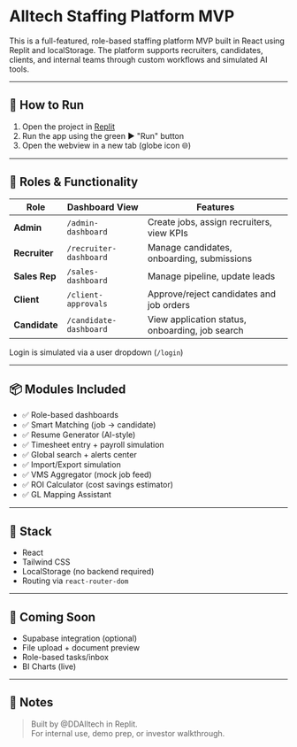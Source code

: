 
# Alltech Staffing Platform MVP

This is a full-featured, role-based staffing platform MVP built in React using Replit and localStorage. The platform supports recruiters, candidates, clients, and internal teams through custom workflows and simulated AI tools.

---

## 🚀 How to Run

1. Open the project in [Replit](https://replit.com/@DDAlltech/AlltechMVP)
2. Run the app using the green ▶️ "Run" button
3. Open the webview in a new tab (globe icon 🌐)

---

## 🔐 Roles & Functionality

| Role         | Dashboard View            | Features |
|--------------|---------------------------|----------|
| **Admin**    | `/admin-dashboard`        | Create jobs, assign recruiters, view KPIs |
| **Recruiter**| `/recruiter-dashboard`    | Manage candidates, onboarding, submissions |
| **Sales Rep**| `/sales-dashboard`        | Manage pipeline, update leads |
| **Client**   | `/client-approvals`       | Approve/reject candidates and job orders |
| **Candidate**| `/candidate-dashboard`    | View application status, onboarding, job search |

Login is simulated via a user dropdown (`/login`)

---

## 📦 Modules Included

- ✅ Role-based dashboards
- ✅ Smart Matching (job → candidate)
- ✅ Resume Generator (AI-style)
- ✅ Timesheet entry + payroll simulation
- ✅ Global search + alerts center
- ✅ Import/Export simulation
- ✅ VMS Aggregator (mock job feed)
- ✅ ROI Calculator (cost savings estimator)
- ✅ GL Mapping Assistant

---

## 🧠 Stack

- React
- Tailwind CSS
- LocalStorage (no backend required)
- Routing via `react-router-dom`

---

## 🧪 Coming Soon

- Supabase integration (optional)
- File upload + document preview
- Role-based tasks/inbox
- BI Charts (live)

---

## 📣 Notes

> Built by @DDAlltech in Replit.  
> For internal use, demo prep, or investor walkthrough.
